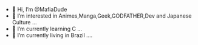 - 👋 Hi, I’m @MafiaDude
- 👀 I’m interested in  Animes,Manga,Geek,GODFATHER,Dev and Japanese Culture ...
- 🌱 I’m currently learning C ...
- 🌱 I’m currently living in Brazil ....
<!---
MafiaDude/MafiaDude is a ✨ special ✨ repository because its `README.md` (this file) appears on your GitHub profile.
You can click the Preview link to take a look at your changes.
--->
